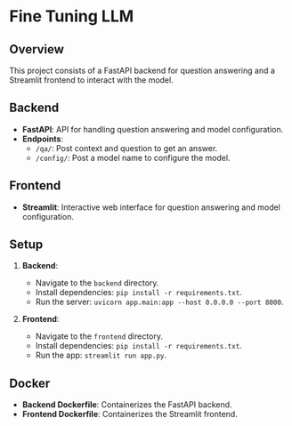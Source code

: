 # Fine Tuning LLM

## Overview

This project consists of a FastAPI backend for question answering and a Streamlit frontend to interact with the model.

## Backend

- **FastAPI**: API for handling question answering and model configuration.
- **Endpoints**:
  - `/qa/`: Post context and question to get an answer.
  - `/config/`: Post a model name to configure the model.

## Frontend

- **Streamlit**: Interactive web interface for question answering and model configuration.

## Setup

1. **Backend**:
   - Navigate to the `backend` directory.
   - Install dependencies: `pip install -r requirements.txt`.
   - Run the server: `uvicorn app.main:app --host 0.0.0.0 --port 8000`.

2. **Frontend**:
   - Navigate to the `frontend` directory.
   - Install dependencies: `pip install -r requirements.txt`.
   - Run the app: `streamlit run app.py`.

## Docker

- **Backend Dockerfile**: Containerizes the FastAPI backend.
- **Frontend Dockerfile**: Containerizes the Streamlit frontend.

